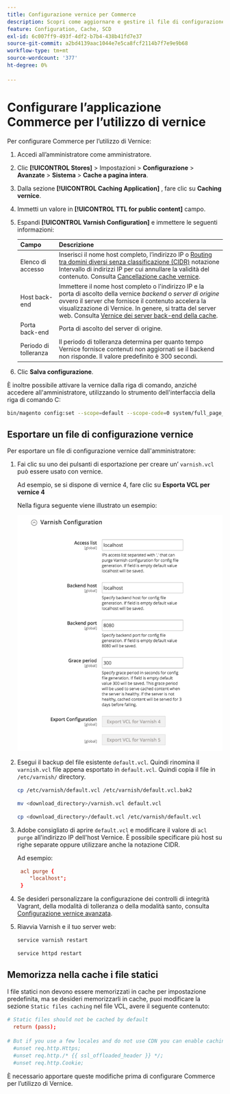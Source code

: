 ```yaml
---
title: Configurazione vernice per Commerce
description: Scopri come aggiornare e gestire il file di configurazione di Vernice per l’applicazione Commerce.
feature: Configuration, Cache, SCD
exl-id: 6c007ff9-493f-4df2-b7b4-438b41fd7e37
source-git-commit: a2bd4139aac1044e7e5ca8fcf2114b7f7e9e9b68
workflow-type: tm+mt
source-wordcount: '377'
ht-degree: 0%

---
```


# Configurare l’applicazione Commerce per l’utilizzo di vernice

Per configurare Commerce per l’utilizzo di Vernice:

1. Accedi all’amministratore come amministratore.
1. Clic **[!UICONTROL Stores]** > Impostazioni > **Configurazione** > **Avanzate** > **Sistema** > **Cache a pagina intera**.
1. Dalla sezione **[!UICONTROL Caching Application]** , fare clic su **Caching vernice**.
1. Immetti un valore in **[!UICONTROL TTL for public content]** campo.
1. Espandi **[!UICONTROL Varnish Configuration]** e immettere le seguenti informazioni:

   | Campo | Descrizione |
   | ----- | ----------- |
   | Elenco di accesso | Inserisci il nome host completo, l’indirizzo IP o [Routing tra domini diversi senza classificazione (CIDR)](https://www.digitalocean.com/community/tutorials/understanding-ip-addresses-subnets-and-cidr-notation-for-networking) notazione Intervallo di indirizzi IP per cui annullare la validità del contenuto. Consulta [Cancellazione cache vernice](https://varnish-cache.org/docs/3.0/tutorial/purging.html). |
   | Host back-end | Immettere il nome host completo o l&#39;indirizzo IP e la porta di ascolto della vernice _backend_ o _server di origine_ ovvero il server che fornisce il contenuto accelera la visualizzazione di Vernice. In genere, si tratta del server web. Consulta [Vernice dei server back-end della cache](https://www.varnish-cache.org/docs/trunk/users-guide/vcl-backends.html). |
   | Porta back-end | Porta di ascolto del server di origine. |
   | Periodo di tolleranza | Il periodo di tolleranza determina per quanto tempo Vernice fornisce contenuti non aggiornati se il backend non risponde. Il valore predefinito è 300 secondi. |

1. Clic **Salva configurazione**.

È inoltre possibile attivare la vernice dalla riga di comando, anziché accedere all&#39;amministratore, utilizzando lo strumento dell&#39;interfaccia della riga di comando C:

```bash
bin/magento config:set --scope=default --scope-code=0 system/full_page_cache/caching_application 2
```

## Esportare un file di configurazione vernice

Per esportare un file di configurazione vernice dall&#39;amministratore:

1. Fai clic su uno dei pulsanti di esportazione per creare un’ `varnish.vcl` può essere usato con vernice.

   Ad esempio, se si dispone di vernice 4, fare clic su **Esporta VCL per vernice 4**

   Nella figura seguente viene illustrato un esempio:

   ![Configurare Commerce per l’utilizzo di Vernice nell’amministratore](../../assets/configuration/varnish-admin-22.png)

1. Esegui il backup del file esistente `default.vcl`. Quindi rinomina il `varnish.vcl` file appena esportato in `default.vcl`. Quindi copia il file in `/etc/varnish/` directory.

   ```bash
   cp /etc/varnish/default.vcl /etc/varnish/default.vcl.bak2
   ```

   ```bash
   mv <download_directory>/varnish.vcl default.vcl
   ```

   ```bash
   cp <download_directory>/default.vcl /etc/varnish/default.vcl
   ```

1. Adobe consigliato di aprire `default.vcl` e modificare il valore di `acl purge` all&#39;indirizzo IP dell&#39;host Vernice. È possibile specificare più host su righe separate oppure utilizzare anche la notazione CIDR.

   Ad esempio:

   ```conf
    acl purge {
       "localhost";
    }
   ```

1. Se desideri personalizzare la configurazione dei controlli di integrità Vagrant, della modalità di tolleranza o della modalità santo, consulta [Configurazione vernice avanzata](config-varnish-advanced.md).

1. Riavvia Varnish e il tuo server web:

   ```bash
   service varnish restart
   ```

   ```bash
   service httpd restart
   ```

## Memorizza nella cache i file statici

I file statici non devono essere memorizzati in cache per impostazione predefinita, ma se desideri memorizzarli in cache, puoi modificare la sezione `Static files caching` nel file VCL, avere il seguente contenuto:

```conf
# Static files should not be cached by default
  return (pass);

# But if you use a few locales and do not use CDN you can enable caching static files by commenting previous line (#return (pass);) and uncommenting next 3 lines
  #unset req.http.Https;
  #unset req.http./* {{ ssl_offloaded_header }} */;
  #unset req.http.Cookie;
```

È necessario apportare queste modifiche prima di configurare Commerce per l’utilizzo di Vernice.

